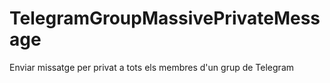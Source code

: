 # TelegramGroupMassivePrivateMessage
Enviar missatge per privat a tots els membres d'un grup de Telegram
